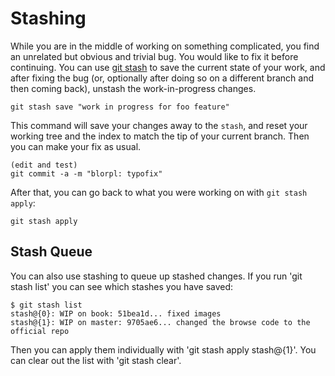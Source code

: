 # Stashing

While you are in the middle of working on something complicated, you
find an unrelated but obvious and trivial bug.  You would like to fix it
before continuing.  You can use [git stash](https://git-scm.com/docs/git-stash)
to save the current state of your work, and after fixing the bug (or,
optionally after doing so on a different branch and then coming back), unstash
the work-in-progress changes.

    git stash save "work in progress for foo feature"

This command will save your changes away to the `stash`, and
reset your working tree and the index to match the tip of your
current branch.  Then you can make your fix as usual.

    (edit and test)
    git commit -a -m "blorpl: typofix"

After that, you can go back to what you were working on with
`git stash apply`:

    git stash apply

## Stash Queue

You can also use stashing to queue up stashed changes.
If you run 'git stash list' you can see which stashes you have saved:

    $ git stash list
    stash@{0}: WIP on book: 51bea1d... fixed images
    stash@{1}: WIP on master: 9705ae6... changed the browse code to the official repo

Then you can apply them individually with 'git stash apply stash@{1}'.  You
can clear out the list with 'git stash clear'.
